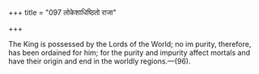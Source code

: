 +++
title = "097 लोकेशाधिष्ठितो राजा"

+++

The King is possessed by the Lords of the World; no im purity, therefore, has been ordained for him; for the purity and impurity affect mortals and have their origin and end in the worldly regions.—(96).